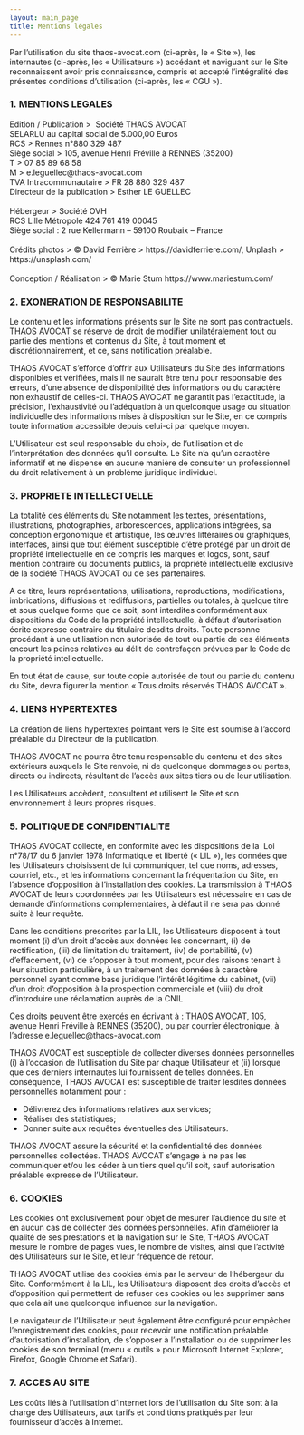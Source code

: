 ```yaml
---
layout: main_page
title: Mentions légales
---
```

  <div class="row text-justify dark">
    <div class="col-md-12 p-5">
      <p>Par l’utilisation du site thaos-avocat.com (ci-après, le « Site »), les internautes (ci-après, les « Utilisateurs ») accédant et naviguant sur le Site reconnaissent avoir pris connaissance, compris et accepté l’intégralité des présentes conditions d’utilisation (ci-après, les « CGU »).</p>
      <h3>1. MENTIONS LEGALES</h3>
      Edition / Publication >  Société THAOS AVOCAT<br>
      SELARLU au capital social de 5.000,00 Euros<br>
      RCS > Rennes n°880 329 487<br>
      Siège social > 105, avenue Henri Fréville à RENNES (35200)<br>
      T > 07 85 89 68 58<br>
      M > e.leguellec@thaos-avocat.com<br>
      TVA Intracommunautaire > FR 28 880 329 487<br>
      Directeur de la publication > Esther LE GUELLEC<br>
      <br>
      Hébergeur > Société OVH<br>
      RCS Lille Métropole 424 761 419 00045<br>
      Siège social : 2 rue Kellermann – 59100 Roubaix – France<br>
      <br>
      Crédits photos > © David Ferrière > https://davidferriere.com/, Unplash > https://unsplash.com/<br>
      <br>
      Conception / Réalisation > © Marie Stum https://www.mariestum.com/<br>
      <h3>2. EXONERATION DE RESPONSABILITE</h3>
      <p>Le contenu et les informations présents sur le Site ne sont pas contractuels. THAOS AVOCAT se réserve de droit de modifier unilatéralement tout ou partie des mentions et contenus du Site, à tout moment et discrétionnairement, et ce, sans notification préalable.</p>
      <p>THAOS AVOCAT s’efforce d’offrir aux Utilisateurs du Site des informations disponibles et vérifiées, mais il ne saurait être tenu pour responsable des erreurs, d’une absence de disponibilité des informations ou du caractère non exhaustif de celles-ci. THAOS AVOCAT ne garantit pas l’exactitude, la précision, l’exhaustivité ou l’adéquation à un quelconque usage ou situation individuelle des informations mises à disposition sur le Site, en ce compris toute information accessible depuis celui-ci par quelque moyen.</p>
      <p>L’Utilisateur est seul responsable du choix, de l’utilisation et de l’interprétation des données qu’il consulte. Le Site n’a qu’un caractère informatif et ne dispense en aucune manière de consulter un professionnel du droit relativement à un problème juridique individuel.</p>
      <h3>3. PROPRIETE INTELLECTUELLE</h3>
      <p>La totalité des éléments du Site notamment les textes, présentations, illustrations, photographies, arborescences, applications intégrées, sa conception ergonomique et artistique, les œuvres littéraires ou graphiques, interfaces, ainsi que tout élément susceptible d’être protégé par un droit de propriété intellectuelle en ce compris les marques et logos, sont, sauf mention contraire ou documents publics, la propriété intellectuelle exclusive de la société THAOS AVOCAT ou de ses partenaires.</p>
      <p>A ce titre, leurs représentations, utilisations, reproductions, modifications, imbrications, diffusions et rediffusions, partielles ou totales, à quelque titre et sous quelque forme que ce soit, sont interdites conformément aux dispositions du Code de la propriété intellectuelle, à défaut d’autorisation écrite expresse contraire du titulaire desdits droits. Toute personne procédant à une utilisation non autorisée de tout ou partie de ces éléments encourt les peines relatives au délit de contrefaçon prévues par le Code de la propriété intellectuelle.</p>
      <p>En tout état de cause, sur toute copie autorisée de tout ou partie du contenu du Site, devra figurer la mention « Tous droits réservés THAOS AVOCAT ».</p>
      <h3>4. LIENS HYPERTEXTES</h3>
      <p>La création de liens hypertextes pointant vers le Site est soumise à l’accord préalable du Directeur de la publication.</p>
      <p>THAOS AVOCAT ne pourra être tenu responsable du contenu et des sites extérieurs auxquels le Site renvoie, ni de quelconque dommages ou pertes, directs ou indirects, résultant de l’accès aux sites tiers ou de leur utilisation.</p>
      <p>Les Utilisateurs accèdent, consultent et utilisent le Site et son environnement à leurs propres risques.</p>
      <h3>5. POLITIQUE DE CONFIDENTIALITE</h3>
      <p>THAOS AVOCAT collecte, en conformité avec les dispositions de la  Loi n°78/17 du 6 janvier 1978 Informatique et liberté (« LIL »), les données que les Utilisateurs choisissent de lui communiquer, tel que noms, adresses, courriel, etc., et les informations concernant la fréquentation du Site, en l’absence d’opposition à l’installation des cookies. La transmission à THAOS AVOCAT de leurs coordonnées par les Utilisateurs est nécessaire en cas de demande d’informations complémentaires, à défaut il ne sera pas donné suite à leur requête.</p>
      <p>Dans les conditions prescrites par la LIL, les Utilisateurs disposent à tout moment (i) d’un droit d’accès aux données les concernant, (i) de rectification, (iii) de limitation du traitement, (iv) de portabilité, (v) d’effacement, (vi) de s’opposer à tout moment, pour des raisons tenant à leur situation particulière, à un traitement des données à caractère personnel ayant comme base juridique l’intérêt légitime du cabinet, (vii) d’un droit d’opposition à la prospection commerciale et (viii) du droit d’introduire une réclamation auprès de la CNIL</p>
      <p>Ces droits peuvent être exercés en écrivant à : THAOS AVOCAT, 105, avenue Henri Fréville à RENNES (35200), ou par courrier électronique, à l’adresse e.leguellec@thaos-avocat.com</p>
      <p>THAOS AVOCAT est susceptible de collecter diverses données personnelles (i) à l’occasion de l’utilisation du Site par chaque Utilisateur et (ii) lorsque que ces derniers internautes lui fournissent de telles données. En conséquence, THAOS AVOCAT est susceptible de traiter lesdites données personnelles notamment pour :</p>
      <ul>
        <li>Délivrerez des informations relatives aux services;</li>
        <li>Réaliser des statistiques;</li>
        <li>Donner suite aux requêtes éventuelles des Utilisateurs.</li>
      </ul>
      <p>THAOS AVOCAT assure la sécurité et la confidentialité des données personnelles collectées. THAOS AVOCAT s’engage à ne pas les communiquer et/ou les céder à un tiers quel qu’il soit, sauf autorisation préalable expresse de l’Utilisateur.</p>
      <h3>6. COOKIES</h3>
      <p>Les cookies ont exclusivement pour objet de mesurer l’audience du site et en aucun cas de collecter des données personnelles. Afin d’améliorer la qualité de ses prestations et la navigation sur le Site, THAOS AVOCAT mesure le nombre de pages vues, le nombre de visites, ainsi que l’activité des Utilisateurs sur le Site, et leur fréquence de retour.</p>
      <p>THAOS AVOCAT utilise des cookies émis par le serveur de l’hébergeur du Site. Conformément à la LIL, les Utilisateurs disposent des droits d’accès et d’opposition qui permettent de refuser ces cookies ou les supprimer sans que cela ait une quelconque influence sur la navigation.</p>
      <p>Le navigateur de l’Utilisateur peut également être configuré pour empêcher l’enregistrement des cookies, pour recevoir une notification préalable d’autorisation d’installation, de s’opposer à l’installation ou de supprimer les cookies de son terminal (menu « outils » pour Microsoft Internet Explorer, Firefox, Google Chrome et Safari).</p>
      <h3>7. ACCES AU SITE</h3>
      <p>Les coûts liés à l’utilisation d’Internet lors de l’utilisation du Site sont à la charge des Utilisateurs, aux tarifs et conditions pratiqués par leur fournisseur d’accès à Internet.</p>
    </div>
  </div>